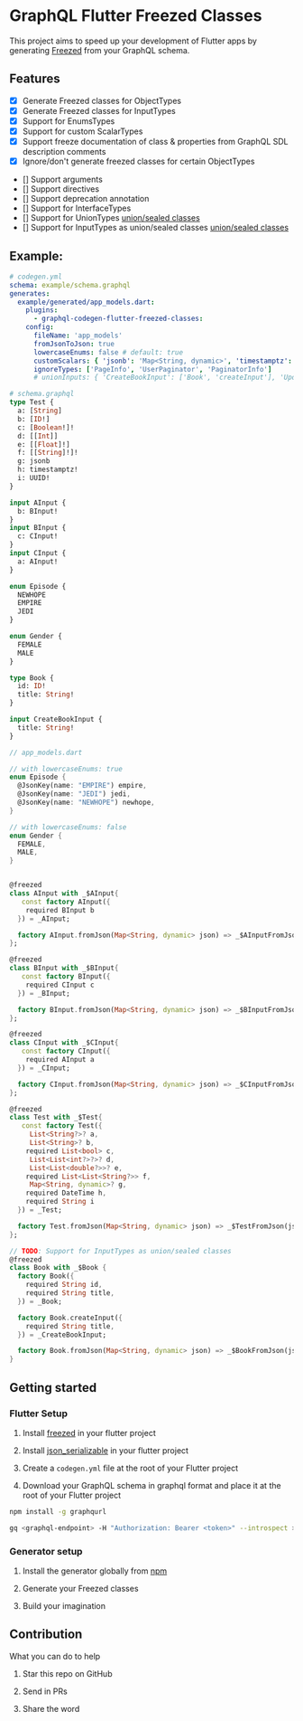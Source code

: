 # GraphQL Flutter Freezed Classes

This project aims to speed up your development of Flutter apps by generating [Freezed](https://pub.dev/packages/freezed) from your GraphQL schema.

## Features

- [x] Generate Freezed classes for ObjectTypes
- [x] Generate Freezed classes for InputTypes
- [x] Support for EnumsTypes
- [x] Support for custom ScalarTypes
- [x] Support freeze documentation of class & properties from GraphQL SDL description comments
- [x] Ignore/don't generate freezed classes for certain ObjectTypes
- [] Support arguments
- [] Support directives
- [] Support deprecation annotation
- [] Support for InterfaceTypes
- [] Support for UnionTypes [union/sealed classes](https://pub.dev/packages/freezed#unionssealed-classes)
- [] Support for InputTypes as union/sealed classes [union/sealed classes](https://pub.dev/packages/freezed#unionssealed-classes)

## Example:

```yml
# codegen.yml
schema: example/schema.graphql
generates:
  example/generated/app_models.dart:
    plugins:
      - graphql-codegen-flutter-freezed-classes:
    config:
      fileName: 'app_models'
      fromJsonToJson: true
      lowercaseEnums: false # default: true
      customScalars: { 'jsonb': 'Map<String, dynamic>', 'timestamptz': 'DateTime', 'UUID': 'String' }
      ignoreTypes: ['PageInfo', 'UserPaginator', 'PaginatorInfo']
      # unionInputs: { 'CreateBookInput': ['Book', 'createInput'], 'UpdateBookInput': ['Book', 'updateInput'] }
```

```graphql
# schema.graphql
type Test {
  a: [String]
  b: [ID!]
  c: [Boolean!]!
  d: [[Int]]
  e: [[Float]!]
  f: [[String]!]!
  g: jsonb
  h: timestamptz!
  i: UUID!
}

input AInput {
  b: BInput!
}
input BInput {
  c: CInput!
}
input CInput {
  a: AInput!
}

enum Episode {
  NEWHOPE
  EMPIRE
  JEDI
}

enum Gender {
  FEMALE
  MALE
}

type Book {
  id: ID!
  title: String!
}

input CreateBookInput {
  title: String!
}
```

```dart
// app_models.dart

// with lowercaseEnums: true
enum Episode {
  @JsonKey(name: "EMPIRE") empire,
  @JsonKey(name: "JEDI") jedi,
  @JsonKey(name: "NEWHOPE") newhope,
}

// with lowercaseEnums: false
enum Gender {
  FEMALE,
  MALE,
}


@freezed
class AInput with _$AInput{
   const factory AInput({
    required BInput b
  }) = _AInput;

  factory AInput.fromJson(Map<String, dynamic> json) => _$AInputFromJson(json);
};

@freezed
class BInput with _$BInput{
   const factory BInput({
    required CInput c
  }) = _BInput;

  factory BInput.fromJson(Map<String, dynamic> json) => _$BInputFromJson(json);
};

@freezed
class CInput with _$CInput{
   const factory CInput({
    required AInput a
  }) = _CInput;

  factory CInput.fromJson(Map<String, dynamic> json) => _$CInputFromJson(json);
};

@freezed
class Test with _$Test{
   const factory Test({
     List<String?>? a,
     List<String>? b,
    required List<bool> c,
     List<List<int?>?>? d,
     List<List<double?>>? e,
    required List<List<String?>> f,
     Map<String, dynamic>? g,
    required DateTime h,
    required String i
  }) = _Test;

  factory Test.fromJson(Map<String, dynamic> json) => _$TestFromJson(json);
};

// TODO: Support for InputTypes as union/sealed classes
@freezed
class Book with _$Book {
  factory Book({
    required String id,
    required String title,
  }) = _Book;

  factory Book.createInput({
    required String title,
  }) = _CreateBookInput;

  factory Book.fromJson(Map<String, dynamic> json) => _$BookFromJson(json);
}
```

## Getting started

### Flutter Setup

1. Install [freezed](https://pub.dev/packages/freezed#install) in your flutter project

2. Install [json_serializable](https://pub.dev/packages/json_serializable) in your flutter project

3. Create a `codegen.yml` file at the root of your Flutter project

4. Download your GraphQL schema in graphql format and place it at the root of your Flutter project

```sh
npm install -g graphqurl

gq <graphql-endpoint> -H "Authorization: Bearer <token>" --introspect > schema.graphql
```

### Generator setup

1. Install the generator globally from [npm](npm)

2. Generate your Freezed classes

3. Build your imagination

## Contribution

What you can do to help

1. Star this repo on GitHub

2. Send in PRs

3. Share the word
